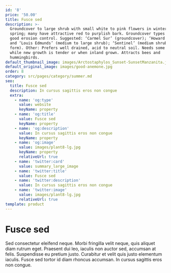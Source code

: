 ```yaml
---
id: '8'
price: '50.00'
title: Fusce sed
description: >-
  Groundcover to large shrub with small white to pink flowers in winter/early
  spring; many have attractive red to purplish bark. Groundcover types provide
  good erosion control. Suggested: ‘Carmel Sur’ (groundcover); ‘Howard McMinn’
  and ‘Louis Edmunds’ (medium to large shrub); ‘Sentinel’ (medium shrub, open
  form). Other: Prefers well drained, acid to neutral soil. Needs some water
  while new growth is tender or when inland grown. Attracts bees and
  hummingbirds.
default_thumbnail_image: images/Arctostaphylos_Sunset-SunsetManzanita.jpg
default_original_image: images/good-anemone.jpg
order: 8
category: src/pages/category/summer.md
seo:
  title: Fusce sed
  description: In cursus sagittis eros non congue
  extra:
    - name: 'og:type'
      value: website
      keyName: property
    - name: 'og:title'
      value: Fusce sed
      keyName: property
    - name: 'og:description'
      value: In cursus sagittis eros non congue
      keyName: property
    - name: 'og:image'
      value: images/plant8-lg.jpg
      keyName: property
      relativeUrl: true
    - name: 'twitter:card'
      value: summary_large_image
    - name: 'twitter:title'
      value: Fusce sed
    - name: 'twitter:description'
      value: In cursus sagittis eros non congue
    - name: 'twitter:image'
      value: images/plant8-lg.jpg
      relativeUrl: true
template: product
---
```


# Fusce sed

Sed consectetur eleifend neque. Morbi fringilla velit neque, quis aliquet diam rutrum eget. Praesent dui leo, iaculis non auctor sed, accumsan at felis. Suspendisse eu pretium justo. Curabitur et velit quis justo elementum iaculis. Fusce sed tortor id diam rhoncus accumsan. In cursus sagittis eros non congue.